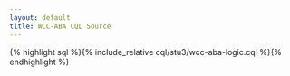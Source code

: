 ```yaml
---
layout: default
title: WCC-ABA CQL Source
---
```


{% highlight sql %}{% include_relative cql/stu3/wcc-aba-logic.cql %}{% endhighlight %}
